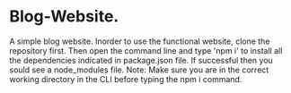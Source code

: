 # Blog-Website.
A simple blog website.
Inorder to use the functional website, clone the repository first. Then open the command line and type 'npm i' to install all the dependencies indicated in package.json file. If successful then you sould see a node_modules file. 
Note: Make sure you are in the correct working directory in the CLI before typing the npm i command.
